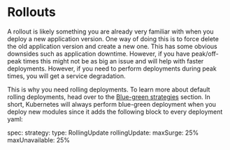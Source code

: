 # Rollouts

A rollout is likely something you are already very familiar with when you deploy a new application version. One way of doing this is to force delete the old application version and create a new one. This has some obvious downsides such as application downtime. However, if you have peak/off-peak times this might not be as big an issue and will help with faster deployments. However, if you need to perform deployments during peak times, you will get a service degradation.

This is why you need rolling deployments. To learn more about default rolling deployments, head over to the [Blue-green strategies](../Deployment101/Blue-Green-Strategies.md) section. In short, Kubernetes will always perform blue-green deployment when you deploy new modules since it adds the following block to every deployment yaml:

spec:
 strategy:
 type: RollingUpdate
 rollingUpdate:
 maxSurge: 25%
 maxUnavailable: 25%
```